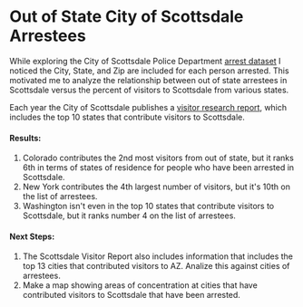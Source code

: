# Out of State City of Scottsdale Arrestees

While exploring the City of Scottsdale Police Department [arrest dataset](http://data.scottsdaleaz.gov/dataset/police-departmental-arrest-data) I noticed the City, State, and Zip are included for each person arrested.  This motivated me to analyze the relationship between out of state arrestees in Scottsdale versus the percent of visitors to Scottsdale from various states.  

Each year the City of Scottsdale publishes a [visitor research report](https://www.scottsdaleaz.gov/Assets/ScottsdaleAZ/Tourism+Reports/2018+Visitor+Report+Longwoods.pdf), which includes the top 10 states that contribute visitors to Scottsdale.  

#### Results:
1. Colorado contributes the 2nd most visitors from out of state, but it ranks 6th in terms of states of residence for people who have been arrested in Scottsdale.  
2. New York contributes the 4th largest number of visitors, but it's 10th on the list of arrestees.  
3. Washington isn't even in the top 10 states that contribute visitors to Scottsdale, but it ranks number 4 on the list of arrestees.

#### Next Steps:
1. The Scottsdale Visitor Report also includes information that includes the top 13 cities that contributed visitors to AZ.  Analize this against cities of arrestees.
2. Make a map showing areas of concentration at cities that have contributed visitors to Scottsdale that have been arrested.
